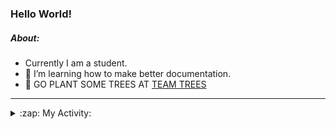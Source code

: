 ### Hello World!

##### About:
- Currently I am a student.
- 🌱 I’m learning how to make better documentation.
- 🌱 GO PLANT SOME TREES AT [TEAM TREES](https://teamtrees.org/)

---
<details>
  <summary>:zap: My Activity:</summary>
  
<!--START_SECTION:waka-->
![Code Time](http://img.shields.io/badge/Code%20Time-1%2C136%20hrs%2013%20mins-blue)

**I'm a Night 🦉** 

```text
🌞 Morning                1436 commits        ██░░░░░░░░░░░░░░░░░░░░░░░   09.29 % 
🌆 Daytime                5444 commits        █████████░░░░░░░░░░░░░░░░   35.23 % 
🌃 Evening                4460 commits        ███████░░░░░░░░░░░░░░░░░░   28.86 % 
🌙 Night                  4113 commits        ███████░░░░░░░░░░░░░░░░░░   26.62 % 
```
📅 **I'm Most Productive on Wednesday** 

```text
Monday                   2312 commits        ████░░░░░░░░░░░░░░░░░░░░░   14.96 % 
Tuesday                  2023 commits        ███░░░░░░░░░░░░░░░░░░░░░░   13.09 % 
Wednesday                3564 commits        ██████░░░░░░░░░░░░░░░░░░░   23.06 % 
Thursday                 1941 commits        ███░░░░░░░░░░░░░░░░░░░░░░   12.56 % 
Friday                   1504 commits        ██░░░░░░░░░░░░░░░░░░░░░░░   09.73 % 
Saturday                 1368 commits        ██░░░░░░░░░░░░░░░░░░░░░░░   08.85 % 
Sunday                   2741 commits        ████░░░░░░░░░░░░░░░░░░░░░   17.74 % 
```


📊 **This Week I Spent My Time On** 

```text
🔥 Editors: 
VS Code                  8 mins              █████████████████████████   100.00 % 

🐱‍💻 Projects: 
praise                   8 mins              █████████████████████████   100.00 % 
```


 Last Updated on 24/06/2023 18:08:49 UTC
<!--END_SECTION:waka-->
</details>
